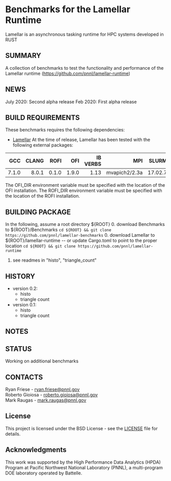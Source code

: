 Benchmarks for the Lamellar Runtime
=================================================

Lamellar is an asynchronous tasking runtime for HPC systems developed in RUST

SUMMARY
-------

A collection of benchmarks to test the functionality and performance of the Lamellar runtime (https://github.com/pnnl/lamellar-runtime)

NEWS
----
July 2020: Second alpha release
Feb 2020: First alpha release

BUILD REQUIREMENTS
------------------
These benchmarks requires the following dependencies:

* [Lamellar](https://github.com/pnnl/lamellar-runtime)
At the time of release, Lamellar has been tested with the following external packages:

| **GCC** | **CLANG** | **ROFI**  | **OFI**   | **IB VERBS**  | **MPI**       | **SLURM** | **LAMELLAR** |
|--------:|----------:|----------:|----------:|--------------:|--------------:|----------:|-------------:|
| 7.1.0   | 8.0.1     | 0.1.0     | 1.9.0     | 1.13          | mvapich2/2.3a | 17.02.7   | 0.1.0        |

The OFI_DIR environment variable must be specified with the location of the OFI installation.
The ROFI_DIR environment variable must be specified with the location of the ROFI installation.

BUILDING PACKAGE
----------------
In the following, assume a root directory ${ROOT}
0. download Benchmarks to ${ROOT}/Benchmarks 
    `cd ${ROOT} && git clone https://github.com/pnnl/lamellar-benchmarks`
0. download Lamellar to ${ROOT}/lamellar-runtime  -- or update Cargo.toml to point to the proper location
    `cd ${ROOT} && git clone https://github.com/pnnl/lamellar-runtime`

1. see readmes in  "histo", "triangle_count"


HISTORY
-------
- version 0.2:
  - histo
  - triangle count
- version 0.1:
  - histo
  - triangle count
  
NOTES
-----

STATUS
------
Working on additional benchmarks

CONTACTS
--------
Ryan Friese     - ryan.friese@pnnl.gov  
Roberto Gioiosa - roberto.gioiosa@pnnl.gov  
Mark Raugas     - mark.raugas@pnnl.gov  

## License

This project is licensed under the BSD License - see the [LICENSE](LICENSE) file for details.

## Acknowledgments

This work was supported by the High Performance Data Analytics (HPDA) Program at Pacific Northwest National Laboratory (PNNL),
a multi-program DOE laboratory operated by Battelle.
